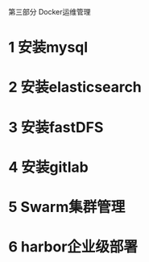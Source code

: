 第三部分 Docker运维管理

# 1 安装mysql

# 2 安装elasticsearch

# 3 安装fastDFS

# 4 安装gitlab

# 5 Swarm集群管理

# 6 harbor企业级部署